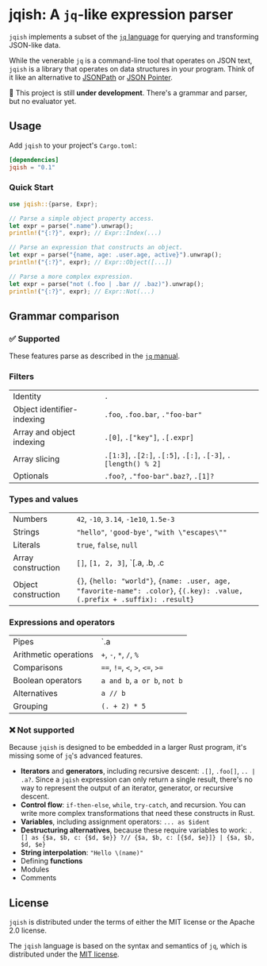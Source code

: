 # jqish: A `jq`-like expression parser

`jqish` implements a subset of the [`jq` language](https://jqlang.org/manual) for querying and transforming JSON-like data.

While the venerable `jq` is a command-line tool that operates on JSON text, `jqish` is a library that operates on data structures in your program. Think of it like an alternative to [JSONPath](https://www.rfc-editor.org/rfc/rfc9535) or [JSON Pointer](https://www.rfc-editor.org/rfc/rfc6901).

🚧 This project is still **under development**. There's a grammar and parser, but no evaluator yet.

## Usage

Add `jqish` to your project's `Cargo.toml`:

```toml
[dependencies]
jqish = "0.1"
```

### Quick Start

```rust
use jqish::{parse, Expr};

// Parse a simple object property access.
let expr = parse(".name").unwrap();
println!("{:?}", expr); // Expr::Index(...)

// Parse an expression that constructs an object.
let expr = parse("{name, age: .user.age, active}").unwrap();
println!("{:?}", expr); // Expr::Object([...])

// Parse a more complex expression.
let expr = parse("not (.foo | .bar // .baz)").unwrap();
println!("{:?}", expr); // Expr::Not(...)
```

## Grammar comparison

### ✅ Supported

These features parse as described in the [`jq` manual](https://jqlang.org/manual/).

### Filters

|                             |                                                                |
|-----------------------------|----------------------------------------------------------------|
| Identity                    | `.`                                                            |
| Object identifier-indexing  | `.foo`, `.foo.bar`, `."foo-bar"`                               |
| Array and object indexing   | `.[0]`, `.["key"]`, `.[.expr]`                                 |
| Array slicing               | `.[1:3]`, `.[2:]`, `.[:5]`, `.[:]`, `.[-3]`, `.[length() % 2]` |
| Optionals                   | `.foo?`, `."foo-bar".baz?`, `.[1]?`                            |


### Types and values

|                        |                                                                                                                           |
|------------------------|---------------------------------------------------------------------------------------------------------------------------|
| Numbers                | `42`, `-10`, `3.14`, `-1e10`, `1.5e-3`                                                                                    |
| Strings                | `"hello"`, `'good-bye'`, `"with \"escapes\""`                                                                             |
| Literals               | `true`, `false`, `null`                                                                                                   |
| Array construction     | `[]`, `[1, 2, 3]`, `[.a, .b, .c | .d]`                                                                                    |
| Object construction    | `{}`, `{hello: "world"}`, `{name: .user, age, "favorite-name": .color}`, `{(.key): .value, (.prefix + .suffix): .result}` |


### Expressions and operators

|                        |                                  |
|------------------------|----------------------------------|
| Pipes                  | `.a | .b`                        |
| Arithmetic operations  | `+`, `-`, `*`, `/`, `%`          |
| Comparisons            | `==`, `!=`, `<`, `>`, `<=`, `>=` |
| Boolean operators      | `a and b`, `a or b`, `not b`     |
| Alternatives           | `a // b`                         |
| Grouping               | `(. + 2) * 5`                    |


### ❌ Not supported

Because `jqish` is designed to be embedded in a larger Rust program, it's missing some of `jq`'s advanced features.

* **Iterators** and **generators**, including recursive descent: `.[]`, `.foo[]`, `.. | .a?`. Since a `jqish` expression can only return a single result, there's no way to represent the output of an iterator, generator, or recursive descent.
* **Control flow**: `if-then-else`, `while`, `try-catch`, and recursion. You can write more complex transformations that need these constructs in Rust.
* **Variables**, including assignment operators: `... as $ident`
* **Destructuring alternatives**, because these require variables to work: `.[] as {$a, $b, c: {$d, $e}} ?// {$a, $b, c: [{$d, $e}]} | {$a, $b, $d, $e}`
* **String interpolation**: `"Hello \(name)"`
* Defining **functions**
* Modules
* Comments

## License

`jqish` is distributed under the terms of either the MIT license or the Apache 2.0 license.

The `jqish` language is based on the syntax and semantics of `jq`, which is distributed under the [MIT license](https://github.com/jqlang/jq/blob/master/COPYING).
